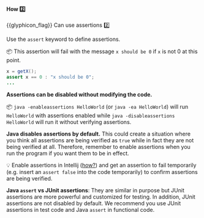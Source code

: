 <div id="title">

#### How :two:

</div>

<span id="prereqs"><dynamic-panel src="../what/unit-inElsewhere-asFlat.md" boilerplate header="%%{{glyphicon_education}} Error Handling → Assertions → What%%" /></span>

<span id="outcomes">{{glyphicon_flag}} Can use assertions :two:</span>

<div id="body">

Use the `assert` keyword to define assertions.

<tip-box> 

:package: This assertion will fail with the message `x should be 0` if `x` is not 0 at this point.

```java
x = getX();
assert x == 0 : "x should be 0";
...
```

</tip-box>

**Assertions can be disabled without modifying the code.**

<tip-box> 

:package: `java -enableassertions HelloWorld` (or `java -ea HelloWorld`) will run `HelloWorld` with assertions enabled while `java -disableassertions HelloWorld` will run it without verifying assertions.

</tip-box>


<tip-box type="important">

**Java disables assertions by default.** This could create a situation where you think all assertions are being verified as `true` while in fact they are not being verified at all. Therefore, remember to enable assertions when you run the program if you want them to be in effect.

</tip-box>

<tip-box> 

:bulb: Enable assertions in Intellij ([how?](https://stackoverflow.com/questions/18168257/where-to-add-compiler-options-like-ea-in-intellij-idea)) and get an assertion to fail temporarily (e.g. insert an `assert false` into the code temporarily) to confirm assertions are being verified.

</tip-box>

<tip-box type="info"> 

**Java `assert` vs JUnit assertions**: They are similar in purpose but JUnit assertions are more powerful and customized for testing. In addition, JUnit assertions are not disabled by default. We recommend you use JUnit assertions in test code and Java `assert` in functional code. 

</tip-box>

</div>

<div id="extras">
  <include src="resources.md" />
</div>